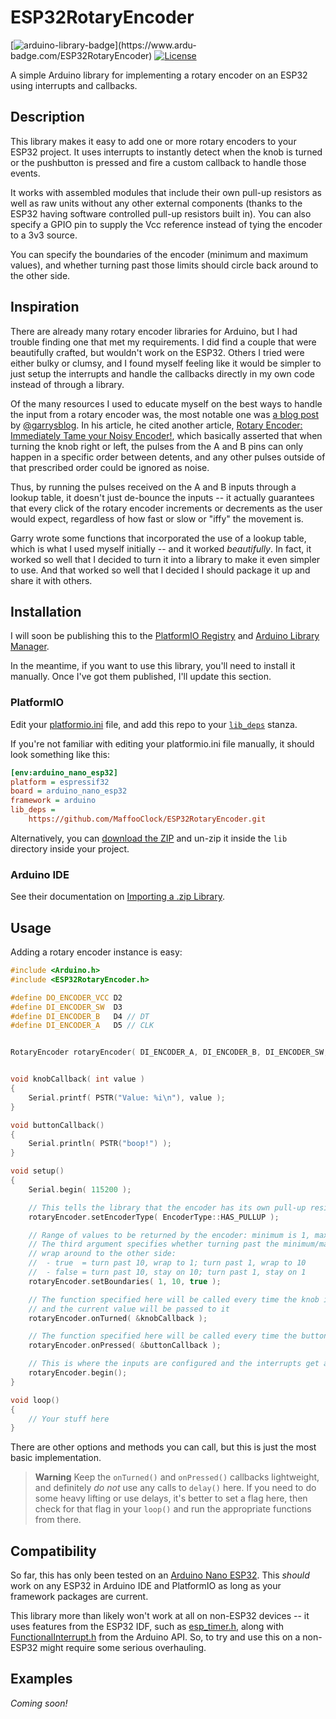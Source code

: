 # ESP32RotaryEncoder

[![arduino-library-badge](https://www.ardu-badge.com/badge/ESP32RotaryEncoder.svg?)](https://www.ardu-badge.com/ESP32RotaryEncoder) [![License](https://img.shields.io/badge/license-MIT%20License-blue.svg)](http://doge.mit-license.org)

A simple Arduino library for implementing a rotary encoder on an ESP32 using interrupts and callbacks.


## Description

This library makes it easy to add one or more rotary encoders to your ESP32 project.  It uses interrupts to instantly detect when the knob is turned or the pushbutton is pressed and fire a custom callback to handle those events.

It works with assembled modules that include their own pull-up resistors as well as raw units without any other external components (thanks to the ESP32 having software controlled pull-up resistors built in).  You can also specify a GPIO pin to supply the Vcc reference instead of tying the encoder to a 3v3 source.

You can specify the boundaries of the encoder (minimum and maximum values), and whether turning past those limits should circle back around to the other side.


## Inspiration

There are already many rotary encoder libraries for Arduino, but I had trouble finding one that met my requirements.  I did find a couple that were beautifully crafted, but wouldn't work on the ESP32.  Others I tried were either bulky or clumsy, and I found myself feeling like it would be simpler to just setup the interrupts and handle the callbacks directly in my own code instead of through a library.

Of the many resources I used to educate myself on the best ways to handle the input from a rotary encoder was, the most notable one was [a blog post](https://garrysblog.com/2021/03/20/reliably-debouncing-rotary-encoders-with-arduino-and-esp32/) by [@garrysblog](https://github.com/garrysblog).  In his article, he cited another article, [Rotary Encoder: Immediately Tame your Noisy Encoder!](https://www.best-microcontroller-projects.com/rotary-encoder.html), which basically asserted that when turning the knob right or left, the pulses from the A and B pins can only happen in a specific order between detents, and any other pulses outside of that prescribed order could be ignored as noise.

Thus, by running the pulses received on the A and B inputs through a lookup table, it doesn't just de-bounce the inputs -- it actually guarantees that every click of the rotary encoder increments or decrements as the user would expect, regardless of how fast or slow or "iffy" the movement is.

Garry wrote some functions that incorporated the use of a lookup table, which is what I used myself initially -- and it worked _beautifully_.  In fact, it worked so well that I decided to turn it into a library to make it even simpler to use.  And that worked so well that I decided I should package it up and share it with others.


## Installation

I will soon be publishing this to the [PlatformIO Registry](https://registry.platformio.org/) and [Arduino Library Manager](https://docs.arduino.cc/software/ide-v1/tutorials/installing-libraries#using-the-library-manager).

In the meantime, if you want to use this library, you'll need to install it manually.  Once I've got them published, I'll update this section.

### PlatformIO

Edit your [platformio.ini](https://docs.platformio.org/en/latest/projectconf/index.html) file, and add this repo to your [`lib_deps`](https://docs.platformio.org/en/latest/projectconf/sections/env/options/library/lib_deps.html) stanza.

If you're not familiar with editing your platformio.ini file manually, it should look something like this:
```ini
[env:arduino_nano_esp32]
platform = espressif32
board = arduino_nano_esp32
framework = arduino
lib_deps = 
	https://github.com/MaffooClock/ESP32RotaryEncoder.git
```

Alternatively, you can [download the ZIP](https://github.com/MaffooClock/ESP32RotaryEncoder/archive/refs/heads/main.zip) and un-zip it inside the `lib` directory inside your project.

### Arduino IDE

See their documentation on [Importing a .zip Library](https://docs.arduino.cc/software/ide-v1/tutorials/installing-libraries#importing-a-zip-library).


## Usage

Adding a rotary encoder instance is easy:

```c++
#include <Arduino.h>
#include <ESP32RotaryEncoder.h>

#define DO_ENCODER_VCC D2
#define DI_ENCODER_SW  D3
#define DI_ENCODER_B   D4 // DT
#define DI_ENCODER_A   D5 // CLK


RotaryEncoder rotaryEncoder( DI_ENCODER_A, DI_ENCODER_B, DI_ENCODER_SW, DO_ENCODER_VCC );


void knobCallback( int value )
{
	Serial.printf( PSTR("Value: %i\n"), value );
}

void buttonCallback()
{
	Serial.println( PSTR("boop!") );
}

void setup()
{
	Serial.begin( 115200 );

	// This tells the library that the encoder has its own pull-up resistors
	rotaryEncoder.setEncoderType( EncoderType::HAS_PULLUP );

	// Range of values to be returned by the encoder: minimum is 1, maximum is 10
	// The third argument specifies whether turning past the minimum/maximum will
	// wrap around to the other side:
	//  - true  = turn past 10, wrap to 1; turn past 1, wrap to 10
	//  - false = turn past 10, stay on 10; turn past 1, stay on 1
	rotaryEncoder.setBoundaries( 1, 10, true );

	// The function specified here will be called every time the knob is turned
	// and the current value will be passed to it
	rotaryEncoder.onTurned( &knobCallback );

	// The function specified here will be called every time the button is pushed
	rotaryEncoder.onPressed( &buttonCallback );

	// This is where the inputs are configured and the interrupts get attached
	rotaryEncoder.begin();
}

void loop()
{
	// Your stuff here
}
```

There are other options and methods you can call, but this is just the most basic implementation.

> **Warning**
> Keep the `onTurned()` and `onPressed()` callbacks lightweight, and definitely _do not_ use any calls to `delay()` here.  If you need to do some heavy lifting or use delays, it's better to set a flag here, then check for that flag in your `loop()` and run the appropriate functions from there.


## Compatibility

So far, this has only been tested on an [Arduino Nano ESP32](https://docs.arduino.cc/hardware/nano-esp32).  This _should_ work on any ESP32 in Arduino IDE and PlatformIO as long as your framework packages are current.

This library more than likely won't work at all on non-ESP32 devices -- it uses features from the ESP32 IDF, such as [esp_timer.h](https://github.com/espressif/esp-idf/blob/master/components/esp_timer/include/esp_timer.h), along with [FunctionalInterrupt.h](https://github.com/espressif/arduino-esp32/blob/master/cores/esp32/FunctionalInterrupt.h) from the Arduino API.  So, to try and use this on a non-ESP32 might require some serious overhauling.


## Examples

_Coming soon!_

